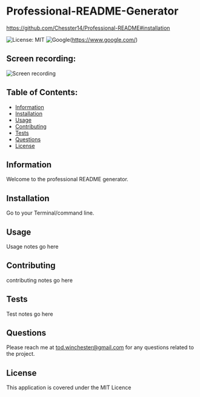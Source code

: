 # Professional-README-Generator

https://github.com/Chesster14/Professional-README#installation


![License: MIT](https://custom-icon-badges.demolab.com/badge/license-MIT-yellowgreen.svg?logo=law)
![Google](https://custom-icon-badges.demolab.com/badge/Google-grey?logo=google&logoColor=red)(https://www.google.com/)

## Screen recording:
![Screen recording](https://drive.google.com/file/d/1IsRUkpMGisLywlT5uRRX0Dn529ND9x04/view)

## Table of Contents:

- [Information](#information)
- [Installation](#installation)
- [Usage](#usage)
- [Contributing](#contributing)
- [Tests](#tests)
- [Questions](#questions)
- [License](#license)


## Information
Welcome to the professional README generator.

## Installation
Go to your Terminal/command line.

## Usage
Usage notes go here

## Contributing
contributing notes go here

## Tests
Test notes go here

## Questions
  Please reach me at tod.winchester@gmail.com for any questions related to the project.

## License
This application is covered under the MIT Licence